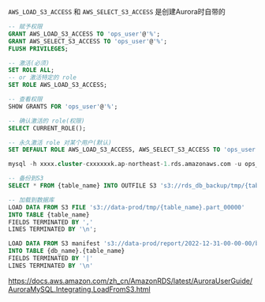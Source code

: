 `AWS_LOAD_S3_ACCESS` 和 `AWS_SELECT_S3_ACCESS` 是创建Aurora时自带的

```sql
-- 赋予权限
GRANT AWS_LOAD_S3_ACCESS TO 'ops_user'@'%';
GRANT AWS_SELECT_S3_ACCESS TO 'ops_user'@'%';
FLUSH PRIVILEGES;

-- 激活(必须)
SET ROLE ALL;
-- or 激活特定的 role
SET ROLE AWS_LOAD_S3_ACCESS;

-- 查看权限
SHOW GRANTS FOR 'ops_user'@'%';

-- 确认激活的 role(权限)
SELECT CURRENT_ROLE();

-- 永久激活 role 对某个用户(默认)
SET DEFAULT ROLE AWS_LOAD_S3_ACCESS, AWS_SELECT_S3_ACCESS TO 'ops_user'@'%';

mysql -h xxxx.cluster-cxxxxxxk.ap-northeast-1.rds.amazonaws.com -u ops_user -p database

-- 备份到S3
SELECT * FROM {table_name} INTO OUTFILE S3 's3://rds_db_backup/tmp/{table_name}' FIELDS TERMINATED BY ',' LINES TERMINATED BY '\n';

-- 加载到数据库
LOAD DATA FROM S3 FILE 's3://data-prod/tmp/{table_name}.part_00000'
INTO TABLE {table_name}
FIELDS TERMINATED BY ','
LINES TERMINATED BY '\n';

LOAD DATA FROM S3 manifest 's3://data-prod/report/2022-12-31-00-00-00/b_data/manifest' 
INTO TABLE {db_name}.{table_name} 
FIELDS TERMINATED BY '|'
LINES TERMINATED BY '\n'
```


https://docs.aws.amazon.com/zh_cn/AmazonRDS/latest/AuroraUserGuide/AuroraMySQL.Integrating.LoadFromS3.html
